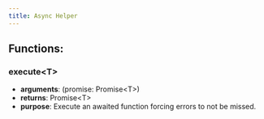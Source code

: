 ```yaml
---
title: Async Helper
---
```


## Functions:

### execute&lt;T&gt;

-   <strong>arguments</strong>: (promise: Promise&lt;T&gt;)
-   <strong>returns</strong>: Promise&lt;T&gt;
-   <strong>purpose</strong>: Execute an awaited function forcing errors to not be missed.
